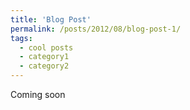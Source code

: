 ```yaml
---
title: 'Blog Post'
permalink: /posts/2012/08/blog-post-1/
tags:
  - cool posts
  - category1
  - category2
---
```


Coming soon